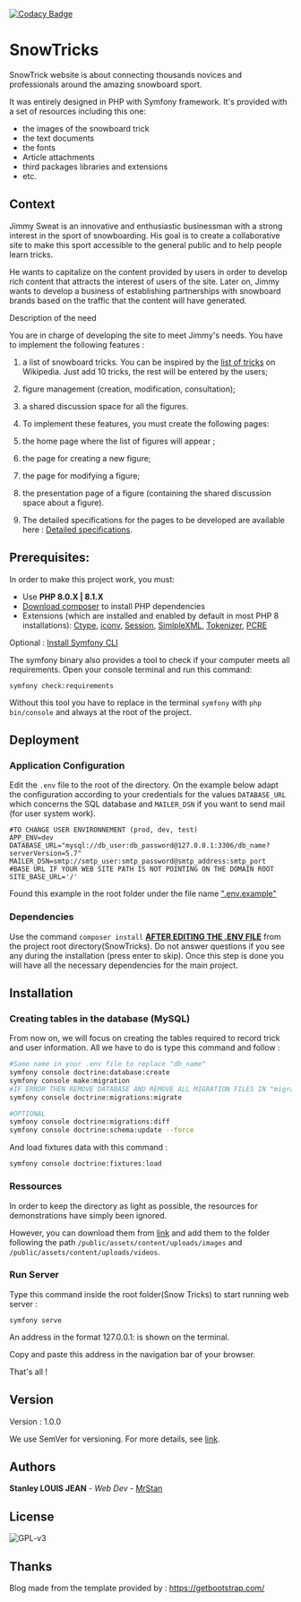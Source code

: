 [![Codacy Badge](https://app.codacy.com/project/badge/Grade/3d7cac4c79c54f8d8871227b098eb0ae)](https://www.codacy.com/gh/mrstan3772/SnowTricks/dashboard?utm_source=github.com&amp;utm_medium=referral&amp;utm_content=mrstan3772/SnowTricks&amp;utm_campaign=Badge_Grade)

# SnowTricks

SnowTrick website is about connecting thousands novices and professionals around the amazing snowboard sport. 

It was entirely designed in PHP with Symfony framework.
It's provided with a set of resources including this one:
- the images of the snowboard trick
- the text documents
- the fonts
- Article attachments
- third packages libraries and extensions
- etc.


## Context
Jimmy Sweat is an innovative and enthusiastic businessman with a strong interest in the sport of snowboarding. His goal is to create a collaborative site to make this sport accessible to the general public and to help people learn tricks.

He wants to capitalize on the content provided by users in order to develop rich content that attracts the interest of users of the site. Later on, Jimmy wants to develop a business of establishing partnerships with snowboard brands based on the traffic that the content will have generated.

Description of the need

You are in charge of developing the site to meet Jimmy's needs. You have to implement the following features : 

1. a list of snowboard tricks. You can be inspired by the [list of tricks](https://fr.wikipedia.org/wiki/Snowboard_freestyle#Les_types_de_tricks) on Wikipedia. Just add 10 tricks, the rest will be entered by the users;
2. figure management (creation, modification, consultation);
3. a shared discussion space for all the figures.
4. To implement these features, you must create the following pages:

1. the home page where the list of figures will appear ; 
2. the page for creating a new figure;
3. the page for modifying a figure;
4. the presentation page of a figure (containing the shared discussion space about a figure).
5. The detailed specifications for the pages to be developed are available here : [Detailed specifications](https://fr.wikipedia.org/wiki/Snowboard_freestyle#Les_types_de_tricks).


## Prerequisites:
In order to make this project work, you must:
- Use **PHP 8.0.X | 8.1.X**
- [Download composer](https://getcomposer.org/) to install PHP dependencies
- Extensions (which are installed and enabled by default in most PHP 8 installations): [Ctype](https://www.php.net/book.ctype), [iconv](https://www.php.net/book.iconv), [Session](https://www.php.net/book.session), [SimlpleXML](https://www.php.net/book.simplexml), [Tokenizer](https://www.php.net/book.tokenizer), [PCRE](https://www.php.net/book.pcre)

Optional : [Install Symfony CLI](https://symfony.com/download)

The symfony binary also provides a tool to check if your computer meets all requirements. Open your console terminal and run this command:

`symfony check:requirements`

Without this tool you have to replace in the terminal `symfony` with `php bin/console` and always at the root of the project.

## Deployment


### Application Configuration

Edit the `.env` file to the root of the directory. On the example below adapt the configuration according to your credentials for the values `DATABASE_URL` which concerns the SQL database and `MAILER_DSN` if you want to send mail (for user system work).

```env
#TO CHANGE USER ENVIRONNEMENT (prod, dev, test)
APP_ENV=dev
DATABASE_URL="mysql://db_user:db_password@127.0.0.1:3306/db_name?serverVersion=5.7"
MAILER_DSN=smtp://smtp_user:smtp_password@smtp_address:smtp_port
#BASE URL IF YOUR WEB SITE PATH IS NOT POINTING ON THE DOMAIN ROOT
SITE_BASE_URL='/'
```
Found this example in the root folder under the file name [".env.example"](https://github.com/mrstan3772/SnowTricks/blob/master/.env.example)

### Dependencies

Use the command `composer install` **[AFTER EDITING THE .ENV FILE](https://github.com/mrstan3772/SnowTricks#application-configuration)** from the project root directory(SnowTricks). Do not answer questions if you see any during the installation (press enter to skip). Once this step is done you will have all the necessary dependencies for the main project.


## Installation

### Creating tables in the database (MySQL)

From now on, we will focus on creating the tables required to record trick and user information. All we have to do is type this command and follow :  

```bash
#Same name in your .env file to replace "db_name" 
symfony console doctrine:database:create
symfony console make:migration
#IF ERROR THEN REMOVE DATABASE AND REMOVE ALL MIGRATION FILES IN "migrations" FOLDER AND START AGAIN
symfony console doctrine:migrations:migrate

#OPTIONAL
symfony console doctrine:migrations:diff
symfony console doctrine:schema:update --force
```

And load fixtures data with this command : 

`symfony console doctrine:fixtures:load`

### Ressources

In order to keep the directory as light as possible, the resources for demonstrations have simply been ignored.

However, you can download them from [link](https://mega.nz/file/l9VQgBrL#kDtQNtmQQD6MDDU8xpZxzTEUVRzYBVDz1gVk--w1O28) and add them to the folder following the path `/public/assets/content/uploads/images` and `/public/assets/content/uploads/videos`.

### Run Server

Type this command inside the root folder(Snow Tricks) to start running web server :

`symfony serve`

An address in the format 127.0.0.1:<port> is shown on the terminal.

Copy and paste this address in the navigation bar of your browser.

That's all !


## Version

Version : 1.0.0

We use SemVer for versioning. For more details, see [link](https://semver.org/).


## Authors

**Stanley LOUIS JEAN** - *Web Dev* - [MrStan](https://github.com/mrstan3772)


## License

![GPL-v3](https://zupimages.net/up/21/46/iarl.png)


## Thanks
Blog made from the template provided by : 
https://getbootstrap.com/
